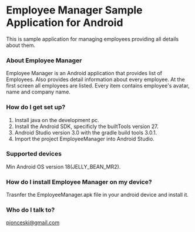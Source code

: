 # Employee Manager Sample Application for Android #

This is sample application for managing employees providing all details about them. 

### About Employee Manager ###

Employee Manager is an Android application that provides list of Employees. Also provides detail information about every employee.
At the first screen all employees are listed. Every item contains employee's avatar, name and company name.

### How do I get set up? ###

1. Install java on the development pc.
2. Install the Android SDK, specificly the builtTools version 27.
3. Android Studio version 3.0 with the gradle build tools 3.0.1.
4. Import the project EmployeeManager into Android Studio.

### Supported devices ###

Min Android OS version 18(JELLY_BEAN_MR2).

### How do I install Employee Manager on my device? ###

Trasnfer the EmployeeManager.apk file in your android device and install it.

### Who do I talk to? ###

pjonceski@gmail.com
